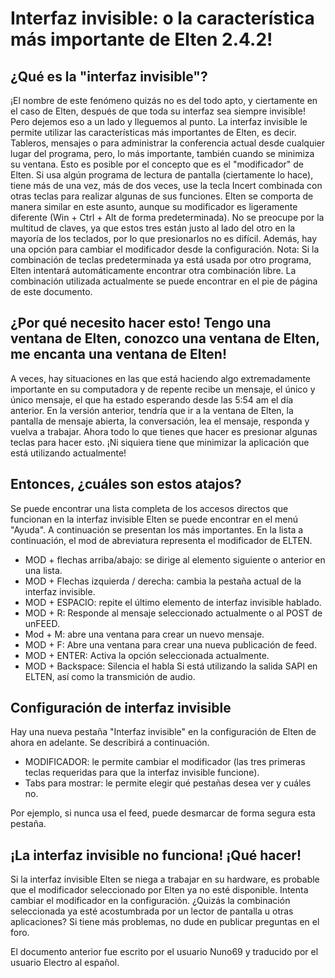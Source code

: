 # Interfaz invisible: o la característica más importante de Elten 2.4.2!

## ¿Qué es la "interfaz invisible"?

¡El nombre de este fenómeno quizás no es del todo apto, y ciertamente en el caso de Elten, después de que toda su interfaz sea siempre invisible! Pero dejemos eso a un lado y lleguemos al punto. La interfaz invisible le permite utilizar las características más importantes de Elten, es decir. Tableros, mensajes o para administrar la conferencia actual desde cualquier lugar del programa, pero, lo más importante, también cuando se minimiza su ventana.
Esto es posible por el concepto que es el "modificador" de Elten. Si usa algún programa de lectura de pantalla (ciertamente lo hace), tiene más de una vez, más de dos veces, use la tecla Incert combinada con otras teclas para realizar algunas de sus funciones.
Elten se comporta de manera similar en este asunto, aunque su modificador es ligeramente diferente (Win + Ctrl + Alt de forma predeterminada). No se preocupe por la multitud de claves, ya que estos tres están justo al lado del otro en la mayoría de los teclados, por lo que presionarlos no es difícil. Además, hay una opción para cambiar el modificador desde la configuración.
Nota: Si la combinación de teclas predeterminada ya está usada por otro programa, Elten intentará automáticamente encontrar otra combinación libre. La combinación utilizada actualmente se puede encontrar en el pie de página de este documento.

## ¿Por qué necesito hacer esto! Tengo una ventana de Elten, conozco una ventana de Elten, me encanta una ventana de Elten!

A veces, hay situaciones en las que está haciendo algo extremadamente importante en su computadora y de repente recibe un mensaje, el único y único mensaje, el que ha estado esperando desde las 5:54 am el día anterior. En la versión anterior, tendría que ir a la ventana de Elten, la pantalla de mensaje abierta, la conversación, lea el mensaje, responda y vuelva a trabajar.
Ahora todo lo que tienes que hacer es presionar algunas teclas para hacer esto. ¡Ni siquiera tiene que minimizar la aplicación que está utilizando actualmente!

## Entonces, ¿cuáles son estos atajos?

Se puede encontrar una lista completa de los accesos directos que funcionan en la interfaz invisible Elten se puede encontrar en el menú "Ayuda". A continuación se presentan los más importantes. En la lista a continuación, el mod de abreviatura representa el modificador de ELTEN.
- MOD + flechas arriba/abajo: se dirige al elemento siguiente o anterior en una lista.
- MOD + Flechas izquierda / derecha: cambia la pestaña actual de la interfaz invisible.
- MOD + ESPACIO: repite el último elemento de interfaz invisible hablado.
- MOD + R: Responde al mensaje seleccionado actualmente o al POST de unFEED.
- Mod + M: abre una ventana para crear un nuevo mensaje.
- MOD + F: Abre una ventana para crear una nueva publicación de feed.
- MOD + ENTER: Activa la opción seleccionada actualmente.
- MOD + Backspace: Silencia el habla Si está utilizando la salida SAPI en ELTEN, así como la transmición de audio.

## Configuración de interfaz invisible

Hay una nueva pestaña "Interfaz invisible" en la configuración de Elten de ahora en adelante. Se describirá a continuación.

- MODIFICADOR: le permite cambiar el modificador (las tres primeras teclas requeridas para que la interfaz invisible funcione).
- Tabs para mostrar: le permite elegir qué pestañas desea ver y cuáles no.

Por ejemplo, si nunca usa el feed, puede desmarcar de forma segura esta pestaña.

## ¡La interfaz invisible no funciona! ¡Qué hacer!

Si la interfaz invisible Elten se niega a trabajar en su hardware, es probable que el modificador seleccionado por Elten ya no esté disponible. Intenta cambiar el modificador en la configuración. ¿Quizás la combinación seleccionada ya esté acostumbrada por un lector de pantalla u otras aplicaciones?
Si tiene más problemas, no dude en publicar preguntas en el foro.


El documento anterior fue escrito por el usuario Nuno69 y traducido por el usuario Electro al español.